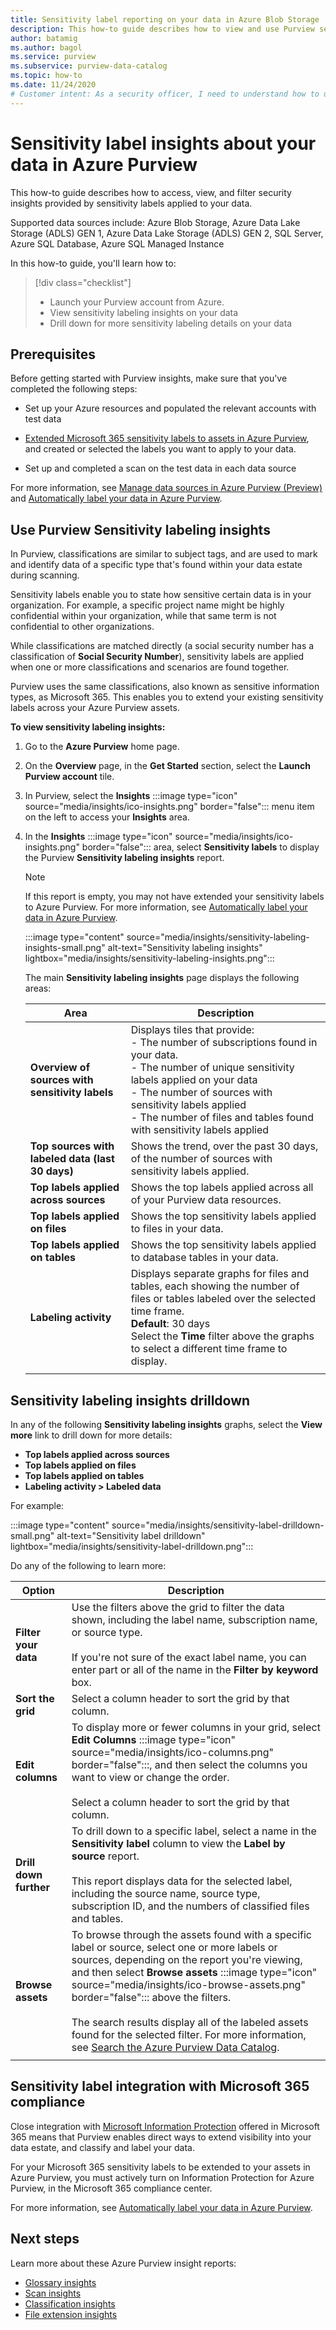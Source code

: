 ```yaml
---
title: Sensitivity label reporting on your data in Azure Blob Storage 
description: This how-to guide describes how to view and use Purview sensitivity label reporting on your data in Azure Blob Storage. 
author: batamig
ms.author: bagol
ms.service: purview
ms.subservice: purview-data-catalog
ms.topic: how-to
ms.date: 11/24/2020
# Customer intent: As a security officer, I need to understand how to use Purview Insights to learn about sensitive data identified and classified and labeled during scanning.
---
```


# Sensitivity label insights about your data in Azure Purview

This how-to guide describes how to access, view, and filter security insights provided by sensitivity labels applied to your data.

Supported data sources include: Azure Blob Storage, Azure Data Lake Storage (ADLS) GEN 1, Azure Data Lake Storage (ADLS) GEN 2, SQL Server, Azure SQL Database, Azure SQL Managed Instance

In this how-to guide, you'll learn how to:

> [!div class="checklist"]
> - Launch your Purview account from Azure.
> - View sensitivity labeling insights on your data
> - Drill down for more sensitivity labeling details on your data

## Prerequisites

Before getting started with Purview insights, make sure that you've completed the following steps:

- Set up your Azure resources and populated the relevant accounts with test data

- [Extended Microsoft 365 sensitivity labels to assets in Azure Purview](create-sensitivity-label.md), and created or selected the labels you want to apply to your data.

- Set up and completed a scan on the test data in each data source

For more information, see [Manage data sources in Azure Purview (Preview)](manage-data-sources.md) and [Automatically label your data in Azure Purview](create-sensitivity-label.md).

## Use Purview Sensitivity labeling insights

In Purview, classifications are similar to subject tags, and are used to mark and identify data of a specific type that's found within your data estate during scanning.

Sensitivity labels enable you to state how sensitive certain data is in your organization. For example, a specific project name might be highly confidential within your organization, while that same term is not confidential to other organizations. 

While classifications are matched directly (a social security number has a classification of **Social Security Number**), sensitivity labels are applied when one or more classifications and scenarios are found together. 

Purview uses the same classifications, also known as sensitive information types, as Microsoft 365. This enables you to extend your existing sensitivity labels across your Azure Purview assets.

**To view sensitivity labeling insights:**

1. Go to the **Azure Purview** home page.

1. On the **Overview** page, in the **Get Started** section, select the **Launch Purview account** tile.

1. In Purview, select the **Insights** :::image type="icon" source="media/insights/ico-insights.png" border="false"::: menu item on the left to access your **Insights** area.

1. In the **Insights** :::image type="icon" source="media/insights/ico-insights.png" border="false"::: area, select **Sensitivity labels** to display the Purview **Sensitivity labeling insights** report.

    > [!NOTE]
    > If this report is empty, you may not have extended your sensitivity labels to Azure Purview. For more information, see [Automatically label your data in Azure Purview](create-sensitivity-label.md).

   :::image type="content" source="media/insights/sensitivity-labeling-insights-small.png" alt-text="Sensitivity labeling insights" lightbox="media/insights/sensitivity-labeling-insights.png":::

   The main **Sensitivity labeling insights** page displays the following areas:

   |Area  |Description  |
   |---------|---------|
   |**Overview of sources with sensitivity labels**     |Displays tiles that provide: <br>- The number of subscriptions found in your data. <br>- The number of unique sensitivity labels applied on your data <br>- The number of sources with sensitivity labels applied <br>- The number of files and tables found with sensitivity labels applied|
   |**Top sources with labeled data (last 30 days)**     | Shows the trend, over the past 30 days, of the number of sources with sensitivity labels applied.       |
   |**Top labels applied across sources**     |Shows the top labels applied across all of your Purview data resources. |
   |**Top labels applied on files**     |Shows the top sensitivity labels applied to files in your data.          |
   |**Top labels applied on tables**     | Shows the top sensitivity labels applied to database tables in your data. |   
   |  **Labeling activity**  |  Displays separate graphs for files and tables, each showing the number of files or tables labeled over the selected time frame. <br>**Default**: 30 days<br>Select the **Time** filter above the graphs to select a different time frame to display.    |
   |    |    |

## Sensitivity labeling insights drilldown

In any of the following **Sensitivity labeling insights** graphs, select the **View more** link to drill down for more details:

- **Top labels applied across sources**
- **Top labels applied on files**
- **Top labels applied on tables**
- **Labeling activity > Labeled data**

For example:

:::image type="content" source="media/insights/sensitivity-label-drilldown-small.png" alt-text="Sensitivity label drilldown" lightbox="media/insights/sensitivity-label-drilldown.png":::

Do any of the following to learn more:

|Option  |Description  |
|---------|---------|
|**Filter your data**     |  Use the filters above the grid to filter the data shown, including the label name, subscription name, or source type. <br><br>If you're not sure of the exact label name, you can enter part or all of the name in the **Filter by keyword** box.       |
|**Sort the grid** |Select a column header to sort the grid by that column. | 
|**Edit columns**     |  To display more or fewer columns in your grid, select **Edit Columns** :::image type="icon" source="media/insights/ico-columns.png" border="false":::, and then select the columns you want to view or change the order.    <br><br>Select a column header to sort the grid by that column.   |
|**Drill down further**     | To drill down to a specific label, select a name in the **Sensitivity label** column to view the **Label by source** report. <br><br>This report displays data for the selected label, including the source name, source type, subscription ID, and the numbers of classified files and tables.      |
|**Browse assets**     |  To browse through the assets found with a specific label or source, select one or more labels or sources, depending on the report you're viewing, and then select **Browse assets** :::image type="icon" source="media/insights/ico-browse-assets.png" border="false"::: above the filters. <br><br>The search results display all of the labeled assets found for the selected filter.  For more information, see [Search the Azure Purview Data Catalog](how-to-search-catalog.md).       |
| | |

## Sensitivity label integration with Microsoft 365 compliance

Close integration with [Microsoft Information Protection](/microsoft-365/compliance/information-protection) offered in Microsoft 365 means that Purview enables direct ways to extend visibility into your data estate, and classify and label your data.

For your Microsoft 365 sensitivity labels to be extended to your assets in Azure Purview, you must actively turn on Information Protection for Azure Purview, in the Microsoft 365 compliance center.

For more information, see [Automatically label your data in Azure Purview](create-sensitivity-label.md).

## Next steps

Learn more about these Azure Purview insight reports:

- [Glossary insights](glossary-insights.md)
- [Scan insights](scan-insights.md)
- [Classification insights](./classification-insights.md)
- [File extension insights](file-extension-insights.md)
